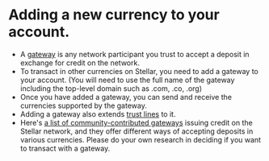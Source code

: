 Adding a new currency to your account.
=======================================

* A [gateway](https://github.com/stellar/docs/blob/master/old-docs/gateway-introduction.md) is any network participant you trust to accept a deposit in exchange for credit on the network. 
* To transact in other currencies on Stellar, you need to add a gateway to your account. (You will need to use the full name of the gateway including the top-level domain such as .com, .co, .org)
* Once you have added a gateway, you can send and receive the currencies supported by the gateway.
* Adding a gateway also extends [trust lines](https://github.com/stellar/docs/blob/master/old-docs/Gateway-Guide.md#trust-lines) to it. 
* Here's [a list of community-contributed gateways](gateway-list.md) issuing credit on the Stellar network, and they offer different ways of accepting deposits in various currencies. Please do your own research in deciding if you want to transact with a gateway.

